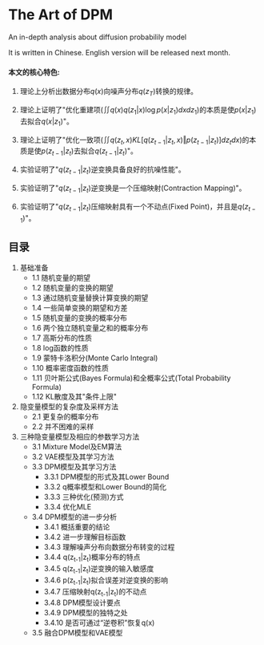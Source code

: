# The Art of DPM

An in-depth analysis about diffusion probabilily model

It is written in Chinese. English version will be released next month.



#### 本文的核心特色:

1. 理论上分析出数据分布$q(x)$向噪声分布$q(z_T)$转换的规律。

2. 理论上证明了"优化重建项($\iint q(x)q(z_1|x)\log p(x|z_1)dxdz_1$)的本质是使$p(x|z_1)$去拟合$q(x|z_1)$"。

3. 理论上证明了"优化一致项($\iint q(z_t,x)KL[q(z_{t-1}|z_t,x)\Vert p(z_{t-1}|z_t)]dz_tdx$)的本质是使$p(z_{t-1}|z_t)$去拟合$q(z_{t-1}|z_t)$"。

4. 实验证明了"$q(z_{t-1}|z_t)$逆变换具备良好的抗噪性能"。

5. 实验证明了"$q(z_{t-1}|z_t)$逆变换是一个压缩映射(Contraction Mapping)"。

6. 实验证明了"$q(z_{t-1}|z_t)$压缩映射具有一个不动点(Fixed Point)，并且是$q(z_{t-1})$"。


## 目录

1. 基础准备  
   - 1.1 随机变量的期望  
   - 1.2 随机变量的变换的期望  
   - 1.3 通过随机变量替换计算变换的期望  
   - 1.4 一些简单变换的期望和方差  
   - 1.5 随机变量的变换的概率分布  
   - 1.6 两个独立随机变量之和的概率分布  
   - 1.7 高斯分布的性质  
   - 1.8 log函数的性质  
   - 1.9 蒙特卡洛积分(Monte Carlo Integral)  
   - 1.10 概率密度函数的性质  
   - 1.11 贝叶斯公式(Bayes Formula)和全概率公式(Total Probability Formula)  
   - 1.12 KL散度及其"条件上限"  
2. 隐变量模型的复杂度及采样方法  
	- 2.1 更复杂的概率分布  
	- 2.2 并不困难的采样  
3. 三种隐变量模型及相应的参数学习方法  
	- 3.1 Mixture Model及EM算法  
	- 3.2 VAE模型及其学习方法  
	- 3.3 DPM模型及其学习方法    
		+ 3.3.1 DPM模型的形式及其Lower Bound    
		+ 3.3.2 q概率模型和Lower Bound的简化  
		+ 3.3.3 三种优化(预测)方式  
		+ 3.3.4 优化MLE  
	- 3.4 DPM模型的进一步分析  
		+ 3.4.1 概括重要的结论  
		+ 3.4.2 进一步理解目标函数  
		+ 3.4.3 理解噪声分布向数据分布转变的过程  
		+ 3.4.4 q(z<sub>t-1</sub>|z<sub>t</sub>)概率分布的特点  
		+ 3.4.5 q(z<sub>t-1</sub>|z<sub>t</sub>)逆变换的输入敏感度  
		+ 3.4.6 p(z<sub>t-1</sub>|z<sub>t</sub>)拟合误差对逆变换的影响  
		+ 3.4.7 压缩映射q(z<sub>t-1</sub>|z<sub>t</sub>)的不动点  
		+ 3.4.8 DPM模型设计要点  
		+ 3.4.9 DPM模型的独特之处  
		+ 3.4.10 是否可通过“逆卷积”恢复q(x)  
	- 3.5 融合DPM模型和VAE模型  
